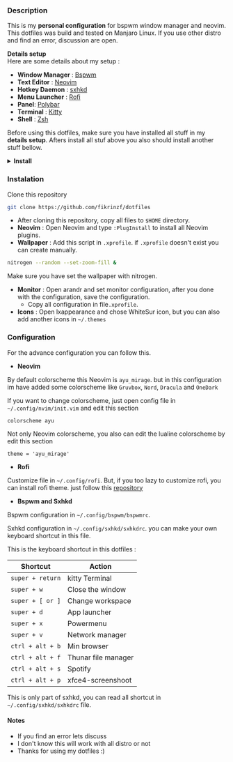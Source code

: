 ### Description
This is my **personal configuration** for bspwm window manager and neovim. This dotfiles was build and tested on Manjaro Linux. If you use other distro and find an error, discussion are open.  

**Details setup**<br>
Here are some details about my setup :
* **Window Manager** : [Bspwm](https://github.com/baskerville/bspwm)
* **Text Editor** : [Neovim](https://github.com/neovim/neovim)
* **Hotkey Daemon** : [sxhkd](https://github.com/baskerville/sxhkd)
* **Menu Launcher** : [Rofi](https://github.com/davatorium/rofi)
* **Panel**: [Polybar](https://github.com/polybar/polybar)
* **Terminal** : [Kitty](https://github.com/kovidgoyal/kitty)
* **Shell** : [Zsh](https://www.zsh.org/)

Before using this dotfiles, make sure you have installed all stuff in my **details setup**. Afters install all stuf above you also should install another stuff bellow.
<details>
<summary><strong>Install</strong></summary>

* [Vim-Plug](https://github.com/junegunn/vim-plug)
* [Nodejs v12 or higher](https://nodejs.org/en/)
* [Pynvim](https://pynvim.readthedocs.io/en/latest/installation.html)
* [Arandr](https://gitlab.com/arandr/arandr)
* Nitrogen : `sudo pacman -S nitrogen`
* lxappearance : `sudo pacman -S lxappearance`
* bmon : `sudo pacman -S bmon`
</details>


### Instalation
Clone this repository 
``` sh
git clone https://github.com/fikrinzf/dotfiles
```

* After cloning this repository, copy all files to `$HOME` directory. 
* **Neovim** : Open Neovim and type `:PlugInstall` to install all Neovim plugins. 
* **Wallpaper** : Add this script  in `.xprofile`. if `.xprofile` doesn't exist you can create manually.
```sh
nitrogen --random --set-zoom-fill &	
```
Make sure you have set the wallpaper with nitrogen.
* **Monitor** : Open arandr and set monitor configuration, after you done with the configuration, save the configuration. 
	- Copy all configuration in file`.xprofile`.
* **Icons** : Open lxappearance and chose WhiteSur icon, but you can also add another icons in `~/.themes`
	


### Configuration 
For the advance configuration you can follow this. <br>
* **Neovim**<br>

By default colorscheme this Neovim is `ayu_mirage`. but in this configuration im have added some colorscheme like `Gruvbox`, `Nord`, `Dracula` and `OneDark`

If you want to change colorscheme, just open config file in `~/.config/nvim/init.vim` and edit this section
```vim
colorscheme ayu
```

Not only Neovim colorscheme, you also can edit the lualine colorscheme by edit this section
```vim
theme = 'ayu_mirage'
```
* **Rofi** 

Customize file in `~/.config/rofi`.
But, if you too lazy to customize rofi, you can install rofi theme. just follow this [repository](https://github.com/adi1090x/rofi)

* **Bspwm and Sxhkd** 
	
Bspwm configuration in `~/.config/bspwm/bspwmrc`.

Sxhkd configuration in `~/.config/sxhkd/sxhkdrc`. you can make your own keyboard shortcut in this file.

This is the keyboard shortcut in this dotfiles : 

Shortcut | Action
---|---
`super + return` | kitty Terminal
`super + w` | Close the window
`super + [ or ]` | Change workspace
`super + d` | App launcher
`super + x` | Powermenu
`super + v` | Network manager
`ctrl + alt + b` | Min browser
`ctrl + alt + f` | Thunar file manager
`ctrl + alt + s` | Spotify
`ctrl + alt + p` | xfce4-screenshoot

This is only part of sxhkd, you can read all shortcut in `~/.config/sxhkd/sxhkdrc` file.


#### Notes 
* If you find an error lets discuss 
* I don't know this will work with all distro or not
* Thanks for using my dotfiles :)


